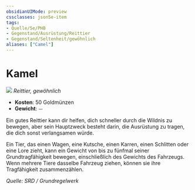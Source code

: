 ```yaml
---
obsidianUIMode: preview
cssclasses: json5e-item
tags:
- Quelle/5e/PHB
- Gegenstand/Ausrüstung/Reittier
- Gegenstand/Seltenheit/gewöhnlich
aliases: ["Camel"]
---
```

# Kamel
![](../../../99%20-%20Setup/Files/Bildersammlung/Symbolik/Gegenstände.webp#token)
*Reittier, gewöhnlich*  

- **Kosten**: 50 Goldmünzen
- **Gewicht**: ⏤

Ein gutes Reittier kann dir helfen, dich schneller durch die Wildnis zu bewegen, aber sein Hauptzweck besteht darin, die Ausrüstung zu tragen, die dich sonst verlangsamen würde.

Ein Tier, das einen Wagen, eine Kutsche, einen Karren, einen Schlitten oder eine Lore zieht, kann ein Gewicht von bis zu fünfmal seiner Grundtragfähigkeit bewegen, einschließlich des Gewichts des Fahrzeugs. Wenn mehrere Tiere dasselbe Fahrzeug ziehen, können sie ihre Tragfähigkeit zusammenzählen.

*Quelle: SRD / Grundregelwerk*